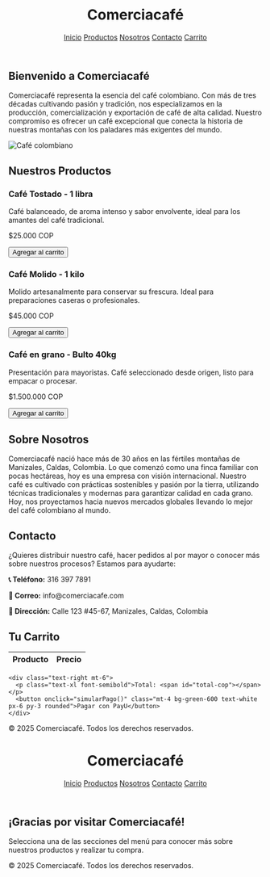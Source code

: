 <!DOCTYPE html>
<html lang="es">
<head>
  <meta charset="UTF-8" />
  <meta name="viewport" content="width=device-width, initial-scale=1.0"/>
  <title>Comerciacafé</title>
  <script src="https://cdn.tailwindcss.com"></script>
  <script>
    const productos = [
      { nombre: "Café Tostado - 1 libra", precioCOP: 25000 },
      { nombre: "Café Molido - 1 kilo", precioCOP: 45000 },
      { nombre: "Café en grano - Bulto 40kg", precioCOP: 1500000 },
    ];

    function agregarAlCarrito(producto) {
      const carrito = JSON.parse(localStorage.getItem('carrito')) || [];
      carrito.push(producto);
      localStorage.setItem('carrito', JSON.stringify(carrito));
      alert(`${producto.nombre} agregado al carrito.`);
    }

    function mostrarCarrito() {
      const carrito = JSON.parse(localStorage.getItem('carrito')) || [];
      const tbody = document.getElementById('carrito-body');
      tbody.innerHTML = '';
      let total = 0;

      carrito.forEach(item => {
        total += item.precioCOP;
        const fila = `<tr>
                        <td class="border px-4 py-2">${item.nombre}</td>
                        <td class="border px-4 py-2">$${item.precioCOP.toLocaleString()} COP</td>
                      </tr>`;
        tbody.innerHTML += fila;
      });

      document.getElementById('total-cop').textContent = `$${total.toLocaleString()} COP`;
    }

    function simularPago() {
      alert('Simulando pago con pasarela PayU...');
    }
  </script>
</head>
<body class="bg-white text-gray-800">

  <!-- Encabezado -->
  <header class="bg-[#5C4033] p-4 text-white flex justify-between items-center">
    <h1 class="text-2xl font-bold">Comerciacafé</h1>
    <nav class="space-x-4">
      <a href="#inicio" class="hover:underline">Inicio</a>
      <a href="#productos" class="hover:underline">Productos</a>
      <a href="#nosotros" class="hover:underline">Nosotros</a>
      <a href="#contacto" class="hover:underline">Contacto</a>
      <a href="#carrito" class="hover:underline">Carrito</a>
    </nav>
  </header>

  <!-- Inicio -->
  <section id="inicio" class="p-8 text-center">
    <h2 class="text-3xl font-bold mb-4">Bienvenido a Comerciacafé</h2>
    <p class="mb-4 text-lg">Comerciacafé representa la esencia del café colombiano. Con más de tres décadas cultivando pasión y tradición, nos especializamos en la producción, comercialización y exportación de café de alta calidad. Nuestro compromiso es ofrecer un café excepcional que conecta la historia de nuestras montañas con los paladares más exigentes del mundo.</p>
    <img src="https://images.unsplash.com/photo-1511920170033-f8396924c348" alt="Café colombiano" class="w-full max-h-96 object-cover rounded-lg mx-auto">
  </section>

  <!-- Productos -->
  <section id="productos" class="p-8 bg-gray-50">
    <h2 class="text-2xl font-bold mb-6 text-center">Nuestros Productos</h2>
    <div class="grid grid-cols-1 md:grid-cols-3 gap-6">
      <div class="bg-white p-4 rounded shadow">
        <h3 class="text-xl font-semibold mb-2">Café Tostado - 1 libra</h3>
        <p class="mb-2 text-sm">Café balanceado, de aroma intenso y sabor envolvente, ideal para los amantes del café tradicional.</p>
        <p class="mb-2 font-semibold">$25.000 COP</p>
        <button onclick='agregarAlCarrito(productos[0])' class="bg-green-600 text-white px-4 py-2 rounded">Agregar al carrito</button>
      </div>
      <div class="bg-white p-4 rounded shadow">
        <h3 class="text-xl font-semibold mb-2">Café Molido - 1 kilo</h3>
        <p class="mb-2 text-sm">Molido artesanalmente para conservar su frescura. Ideal para preparaciones caseras o profesionales.</p>
        <p class="mb-2 font-semibold">$45.000 COP</p>
        <button onclick='agregarAlCarrito(productos[1])' class="bg-green-600 text-white px-4 py-2 rounded">Agregar al carrito</button>
      </div>
      <div class="bg-white p-4 rounded shadow">
        <h3 class="text-xl font-semibold mb-2">Café en grano - Bulto 40kg</h3>
        <p class="mb-2 text-sm">Presentación para mayoristas. Café seleccionado desde origen, listo para empacar o procesar.</p>
        <p class="mb-2 font-semibold">$1.500.000 COP</p>
        <button onclick='agregarAlCarrito(productos[2])' class="bg-green-600 text-white px-4 py-2 rounded">Agregar al carrito</button>
      </div>
    </div>
  </section>

  <!-- Nosotros -->
  <section id="nosotros" class="p-8">
    <h2 class="text-2xl font-bold mb-4 text-center">Sobre Nosotros</h2>
    <p class="max-w-3xl mx-auto text-justify">Comerciacafé nació hace más de 30 años en las fértiles montañas de Manizales, Caldas, Colombia. Lo que comenzó como una finca familiar con pocas hectáreas, hoy es una empresa con visión internacional. Nuestro café es cultivado con prácticas sostenibles y pasión por la tierra, utilizando técnicas tradicionales y modernas para garantizar calidad en cada grano. Hoy, nos proyectamos hacia nuevos mercados globales llevando lo mejor del café colombiano al mundo.</p>
  </section>

  <!-- Contacto -->
  <section id="contacto" class="p-8 bg-gray-50">
    <h2 class="text-2xl font-bold mb-4 text-center">Contacto</h2>
    <div class="max-w-2xl mx-auto bg-white p-6 rounded shadow">
      <p class="mb-2">¿Quieres distribuir nuestro café, hacer pedidos al por mayor o conocer más sobre nuestros procesos? Estamos para ayudarte:</p>
      <p><strong>📞 Teléfono:</strong> 316 397 7891</p>
      <p><strong>📧 Correo:</strong> info@comerciacafe.com</p>
      <p><strong>📍 Dirección:</strong> Calle 123 #45-67, Manizales, Caldas, Colombia</p>
    </div>
  </section>

  <!-- Carrito -->
  <section id="carrito" class="p-8">
    <h2 class="text-2xl font-bold mb-4 text-center">Tu Carrito</h2>
    <table class="table-auto w-full border mt-4">
      <thead>
        <tr class="bg-gray-200">
          <th class="border px-4 py-2">Producto</th>
          <th class="border px-4 py-2">Precio</th>
        </tr>
      </thead>
      <tbody id="carrito-body"></tbody>
    </table>

    <div class="text-right mt-6">
      <p class="text-xl font-semibold">Total: <span id="total-cop"></span></p>
      <button onclick="simularPago()" class="mt-4 bg-green-600 text-white px-6 py-3 rounded">Pagar con PayU</button>
    </div>
  </section>

  <!-- Footer -->
  <footer class="bg-gray-100 text-center p-4 mt-8">
    <p>&copy; 2025 Comerciacafé. Todos los derechos reservados.</p>
  </footer>

  <script>
    if (location.hash === '#carrito') mostrarCarrito();
  </script>
</body>
</html>
<!DOCTYPE html>
<html lang="es">
<head>
  <meta charset="UTF-8">
  <meta name="viewport" content="width=device-width, initial-scale=1.0">
  <title>Comerciacafé</title>
  <script src="https://cdn.tailwindcss.com"></script>
</head>
<body class="bg-white text-gray-800">
  <!-- Navegación -->
  <header class="bg-[#5C4033] p-4 text-white flex justify-between items-center">
    <h1 class="text-2xl font-bold">Comerciacafé</h1>
    <nav class="space-x-4">
      <a href="inicio.html" class="hover:underline">Inicio</a>
      <a href="productos.html" class="hover:underline">Productos</a>
      <a href="nosotros.html" class="hover:underline">Nosotros</a>
      <a href="contacto.html" class="hover:underline">Contacto</a>
      <a href="carrito.html" class="hover:underline">Carrito</a>
    </nav>
  </header>

  <section class="p-8 text-center">
    <h2 class="text-3xl font-bold mb-4">¡Gracias por visitar Comerciacafé!</h2>
    <p class="text-lg">Selecciona una de las secciones del menú para conocer más sobre nuestros productos y realizar tu compra.</p>
  </section>

  <!-- Footer -->
  <footer class="bg-gray-100 text-center p-4 mt-8">
    <p>&copy; 2025 Comerciacafé. Todos los derechos reservados.</p>
  </footer>
</body>
</html>
